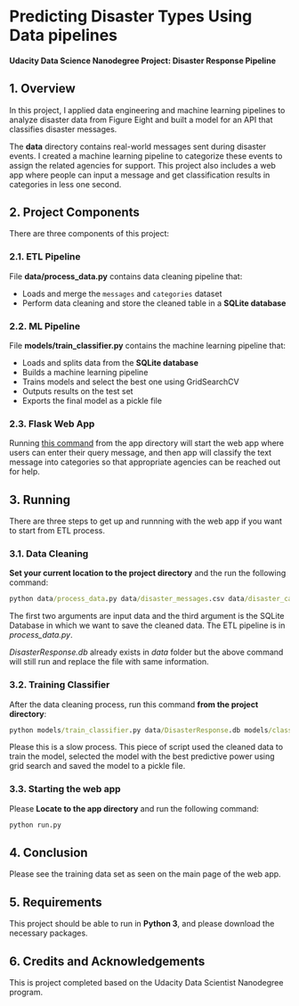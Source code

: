 # Predicting Disaster Types Using Data pipelines
#### Udacity Data Science Nanodegree Project: Disaster Response Pipeline

## 1. Overview

In this project, I applied data engineering and machine learning pipelines to analyze disaster data from Figure Eight and built a model for an API that classifies disaster messages.

The **data** directory contains real-world messages sent during disaster events. I created a machine learning pipeline to categorize these events to assign the related agencies for support. This project also includes a web app where people can input a message and get classification results in categories in less one second.

## 2. Project Components

There are three components of this project:

### 2.1. ETL Pipeline

File **data/process_data.py** contains data cleaning pipeline that:

- Loads and merge the `messages` and `categories` dataset
- Perform data cleaning and store the cleaned table in a **SQLite database**

### 2.2. ML Pipeline

File **models/train_classifier.py** contains the machine learning pipeline that:

- Loads and splits data from the **SQLite database**
- Builds a machine learning pipeline
- Trains models and select the best one using GridSearchCV
- Outputs results on the test set
- Exports the final model as a pickle file

### 2.3. Flask Web App

Running [this command](#com) from the app directory will start the web app where users can enter their query message, and then app will classify the text message into categories so that appropriate agencies can be reached out for help.

## 3. Running

There are three steps to get up and runnning with the web app if you want to start from ETL process.

### 3.1. Data Cleaning

**Set your current location to the project directory** and the run the following command:

```bat
python data/process_data.py data/disaster_messages.csv data/disaster_categories.csv data/DisasterResponse.db
```

The first two arguments are input data and the third argument is the SQLite Database in which we want to save the cleaned data. The ETL pipeline is in _process_data.py_.

_DisasterResponse.db_ already exists in _data_ folder but the above command will still run and replace the file with same information.

### 3.2. Training Classifier

After the data cleaning process, run this command **from the project directory**:

```bat
python models/train_classifier.py data/DisasterResponse.db models/classifier.pkl
```

Please this is a slow process. This piece of script used the cleaned data to train the model, selected the model with the best predictive power using grid search and saved the model to a pickle file.

### 3.3. Starting the web app

Please **Locate to the app directory** and run the following command:

```bat
python run.py
```

## 4. Conclusion

Please see the training data set as seen on the main page of the web app.

## 5. Requirements

This project should be able to run in **Python 3**, and please download the necessary packages.

## 6. Credits and Acknowledgements

This is project completed based on the Udacity Data Scientist Nanodegree program.
